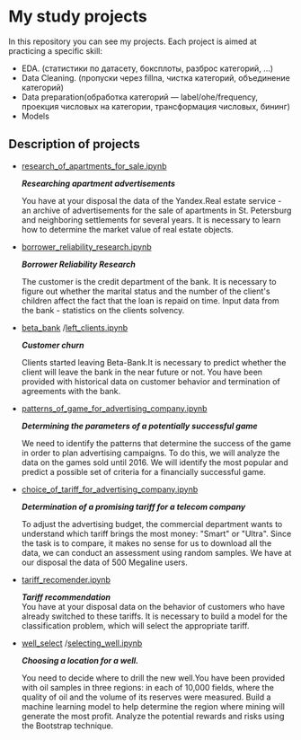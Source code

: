 # My study projects 

In this repository you can see my projects.
Each project is aimed at practicing a specific skill:
- EDA. (статистики по датасету, боксплоты, разброс категорий, ...)
- Data Cleaning. (пропуски через fillna, чистка категорий, объединение категорий)
- Data preparation(обработка категорий — label/ohe/frequency, проекция числовых на категории, трансформация числовых, бининг)
- Models

## Description of projects
- [research_of_apartments_for_sale.ipynb](https://github.com/Kargin-Alexey/study_projects/blob/main/research_of_apartments_for_sale.ipynb)

     ___Researching apartment advertisements___    
     
     You have at your disposal the data of the Yandex.Real estate service - an archive of advertisements for the sale of apartments in St. Petersburg and neighboring settlements for several years. It is necessary to learn how to determine the market value of real estate objects. 
      
- [borrower_reliability_research.ipynb](https://github.com/Kargin-Alexey/study_projects/blob/main/borrower_reliability_research.ipynb)    
    
     ___Borrower Reliability Research___    
     
     The customer is the credit department of the bank. It is necessary to figure out whether the marital status and the number of the client's children affect the fact that the loan is repaid on time. Input data from the bank - statistics on the clients solvency.
    
- [beta_bank](https://github.com/Kargin-Alexey/study_projects/tree/main/beta_bank)
/[left_clients.ipynb](https://github.com/Kargin-Alexey/study_projects/blob/main/beta_bank/left_clients.ipynb)
    
    ___Customer churn___    
    
    Clients started leaving Beta-Bank.It is necessary to predict whether the client will leave the bank in the near future or not. You have been provided with historical data on customer behavior and termination of agreements with the bank.
    
- [patterns_of_game_for_advertising_company.ipynb](https://github.com/Kargin-Alexey/study_projects/blob/main/patterns_of_game_for_advertising_company.ipynb)

    ___Determining the parameters of a potentially successful game___    
    
    We need to identify the patterns that determine the success of the game in order to plan advertising campaigns. To do this, we will analyze the data on the games sold until 2016. We will identify the most popular and predict a possible set of criteria for a financially successful game.
    
- [choice_of_tariff_for_advertising_company.ipynb](https://github.com/Kargin-Alexey/study_projects/blob/main/choice_of_tariff_for_advertising_company.ipynb)

    ___Determination of a promising tariff for a telecom company___    
    
    To adjust the advertising budget, the commercial department wants to understand which tariff brings the most money: "Smart" or "Ultra". Since the task is to compare, it makes no sense for us to download all the data, we can conduct an assessment using random samples. We have at our disposal the data of 500 Megaline users.
    
- [tariff_recomender.ipynb](https://github.com/Kargin-Alexey/study_projects/blob/main/tariff_recomender.ipynb)

    ___Tariff recommendation___    
    You have at your disposal data on the behavior of customers who have already switched to these tariffs. It is necessary to build a model for the classification problem, which will select the appropriate tariff.
    
- [well_select](https://github.com/Kargin-Alexey/study_projects/tree/main/well_select)
/[selecting_well.ipynb](https://github.com/Kargin-Alexey/study_projects/blob/main/well_select/selecting_well.ipynb)

    ___Choosing a location for a well.___    
    
    You need to decide where to drill the new well.You have been provided with oil samples in three regions: in each of 10,000 fields, where the quality of oil and the volume of its reserves were measured. Build a machine learning model to help determine the region where mining will generate the most profit. Analyze the potential rewards and risks using the Bootstrap technique.
    
    
